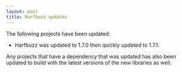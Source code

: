 ```yaml
---
layout: post
title: Harfbuzz updates
---
```


The following projects have been updated:
* Harfbuzz was updated to 1.7.0 then quickly updated to 1.7.1.

Any projects that have a dependency that was updated has also been updated to build with the latest versions of the new libraries as well.